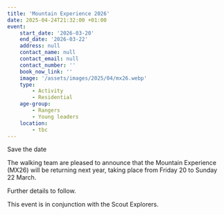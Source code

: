 ```yaml
---
title: 'Mountain Experience 2026'
date: 2025-04-24T21:32:00 +01:00
event:
    start_date: '2026-03-20'
    end_date: '2026-03-22'
    address: null
    contact_name: null
    contact_email: null
    contact_number: ''
    book_now_link: ''
    image: '/assets/images/2025/04/mx26.webp'
    type:
        - Activity
        - Residential
    age-group:
        - Rangers
        - Young leaders
    location:
        - tbc
---
```

Save the date

The walking team are pleased to announce that the Mountain Experience (MX26) will be returning next year, taking place from Friday 20 to Sunday 22 March.

Further details to follow.

This event is in conjunction with the Scout Explorers.
